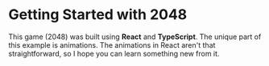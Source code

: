 # Getting Started with 2048

This game (2048) was built using **React** and **TypeScript**. The unique part of this example is animations. 
The animations in React aren't that straightforward, so I hope you can learn something new from it.
